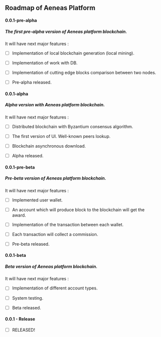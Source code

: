 ## Roadmap of Aeneas Platform

#### 0.0.1-pre-alpha
##### The first pre-alpha version of Aeneas platform blockchain. 

It will have next major features : 

- [ ] Implementation of local blockchain generation (local mining). 
- [ ] Implementation of work with DB. 
- [ ] Implementation of  cutting edge blocks comparison between two nodes.

- [ ] Pre-alpha released.

#### 0.0.1-alpha
##### Alpha version with Aeneas platform blockchain. 

It will have next major features : 

- [ ] Distributed blockchain with Byzantium consensus algorithm. 
- [ ] The first version of UI. Well-known peers lookup. 
- [ ] Blockchain asynchronous download.

- [ ] Alpha released.

 
#### 0.0.1-pre-beta
##### Pre-beta version of Aeneas platform blockchain. 

It will have next major features : 

- [ ] Implemented user wallet.
- [ ] An account which will produce block to the blockchain will get the award. 
- [ ] Implementation of the transaction between each wallet. 
- [ ] Each transaction will collect a commission.

- [ ] Pre-beta released.

#### 0.0.1-beta
##### Beta version of Aeneas platform blockchain. 

It will have next major features : 

- [ ] Implementation of different account types. 
- [ ] System testing.

- [ ] Beta released.

#### 0.0.1 - Release
- [ ] RELEASED!